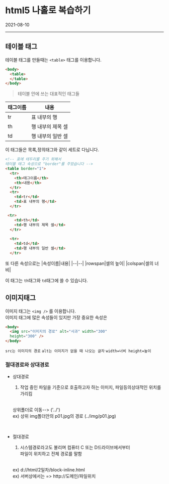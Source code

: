 # html5 나홀로 복습하기
2021-08-10
<hr>

## 테이블 태그

테이블 태그를 만들때는 
`<table>` 태그를 이용합니다.
```html
<body>
  <table>
  </table>
</body>
```
>테이블 안에 쓰는 대표적인 태그들

|태그이름|내용|
|--|--|
|tr|표 내부의 행|
|th|행 내부의 제목 셀|
|td|행 내부의 일반 셀|

이 태그들은 목록,정의태그와 같이 세트로 다닙니다.
```html
<!-- 표에 테두리를 주기 위해서 
테이블 태그 속성으로 "border"를 주었습니다 -->
<table border="1">
  <tr>
    <th>태그이름</th>
    <th>내용</th>
  </tr>
  <tr>
    <td>tr</td>
    <td>표 내부의 행</td>
  </tr>

 <tr>
    <td>th</td>
    <td>행 내부의 제목 셀</td>
  </tr>
  
  <tr>
    <td>td</td>
    <td>행 내부의 일반 셀</td>
  </tr>
```

또 다른 속성으로는 
|속성이름|내용|
|--|--|
|rowspan|셀의 높이|
|colspan|셀의 너비|

이 태그는 `th`태그와 `td`태그에 쓸 수 있습니다.

## 이미지태그
이미지 태그는 `<img />` 를 이용합니다.<br>
이미지 태그에 많은 속성들이 있지만 
가장 중요한 속성은 
```html
<body>
  <img src="이미지의 경로" alt="사과" width="300"
  height="300" />
</body>
```
`src는 이미지의 경로`
`alt는 이미지가 없을 때 나오는 글자`
`width=너비 height=높이`

### 절대경로와 상대경로

* 상대경로 

    1. 작업 중인 파일을 기준으로 호출하고자 하는 이미지, 파일등의상대적인 위치를 가리킴<br><br>

    상위폴더로 이동--> ('../')<br>
    ex) 상위 img폴더안의 p01.jpg의 경로 (../img/p01.jpg)<br>
<br>


* 절대경로
    1. 시스템경로라고도 불리며 컴퓨터 C 또는 D드라이브에서부터 <br>
    파일이 위치하고 전체 경로를 말함 <br><br> 

    ex) d://html/2일차/block-inline.html<br>
    ex) 서버상에서는 => http://도메인/파일위치
